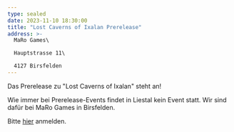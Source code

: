 ```yaml
---
type: sealed
date: 2023-11-10 18:30:00
title: "Lost Caverns of Ixalan Prerelease"
address: >-
  MaRo Games\

  Hauptstrasse 11\

  4127 Birsfelden 
---
```

Das Prerelease zu "Lost Caverns of Ixalan" steht an!

Wie immer bei Prerelease-Events findet in Liestal kein Event statt.
Wir sind dafür bei MaRo Games in Birsfelden.

Bitte [hier](https://maro-games.ch/event-created) anmelden.
